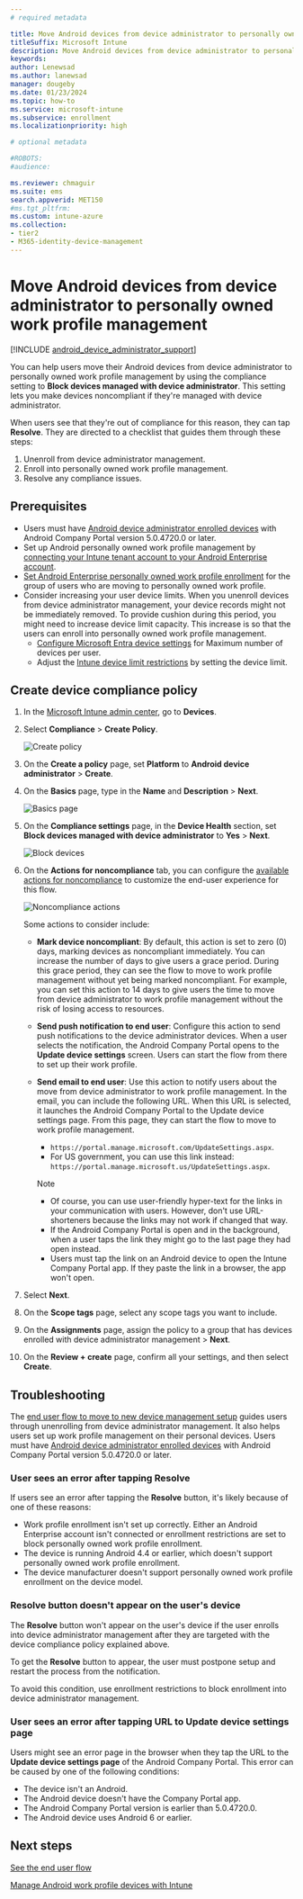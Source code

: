 ```yaml
---
# required metadata

title: Move Android devices from device administrator to personally owned work profile management
titleSuffix: Microsoft Intune
description: Move Android devices from device administrator to personally owned work profile management in Intune.
keywords:
author: Lenewsad
ms.author: lanewsad
manager: dougeby
ms.date: 01/23/2024
ms.topic: how-to
ms.service: microsoft-intune
ms.subservice: enrollment
ms.localizationpriority: high

# optional metadata

#ROBOTS:
#audience:

ms.reviewer: chmaguir
ms.suite: ems
search.appverid: MET150
#ms.tgt_pltfrm:
ms.custom: intune-azure
ms.collection:
- tier2
- M365-identity-device-management
---
```


# Move Android devices from device administrator to personally owned work profile management


 [!INCLUDE [android_device_administrator_support](../includes/android-device-administrator-support.md)]

You can help users move their Android devices from device administrator to personally owned work profile management by using the compliance setting to **Block devices managed with device administrator**. This setting lets you make devices noncompliant if they're managed with device administrator. 

When users see that they're out of compliance for this reason, they can tap **Resolve**. They are directed to a checklist that guides them through these steps:  
1. Unenroll from device administrator management.  
2. Enroll into personally owned work profile management.  
3. Resolve any compliance issues.  

## Prerequisites

- Users must have [Android device administrator enrolled devices](android-enroll-device-administrator.md) with Android Company Portal version 5.0.4720.0 or later.
- Set up Android personally owned work profile management by [connecting your Intune tenant account to your Android Enterprise account](connect-intune-android-enterprise.md).
- [Set Android Enterprise personally owned work profile enrollment](android-work-profile-enroll.md) for the group of users who are moving to personally owned work profile.
- Consider increasing your user device limits. When you unenroll devices from device administrator management, your device records might not be immediately removed. To provide cushion during this period, you might need to increase device limit capacity. This increase is so that the users can enroll into personally owned work profile management.  
  - [Configure Microsoft Entra device settings](/azure/active-directory/devices/device-management-azure-portal#configure-device-settings) for Maximum number of devices per user.
  - Adjust the [Intune device limit restrictions](create-device-limit-restrictions.md) by setting the device limit. 

## Create device compliance policy

1. In the [Microsoft Intune admin center](https://go.microsoft.com/fwlink/?linkid=2109431), go to **Devices**.  
1. Select **Compliance** > **Create Policy**.  

    ![Create policy](./media/android-move-device-admin-work-profile/create-policy.png)

1. On the **Create a policy** page, set **Platform** to **Android device administrator** > **Create**.
1. On the **Basics** page, type in the **Name** and **Description** > **Next**.

    ![Basics page](./media/android-move-device-admin-work-profile/basics.png)
    
1. On the **Compliance settings** page, in the **Device Health** section, set **Block devices managed with device administrator** to **Yes** > **Next**.

    ![Block devices](./media/android-move-device-admin-work-profile/block-devices.png)

1. On the **Actions for noncompliance** tab, you can configure the [available actions for noncompliance](../protect/actions-for-noncompliance.md#available-actions-for-noncompliance) to customize the end-user experience for this flow.

    ![Noncompliance actions](media/android-move-device-admin-work-profile/noncompliance-actions.png)

    Some actions to consider include:

    - **Mark device noncompliant**: By default, this action is set to zero (0) days, marking devices as noncompliant immediately. You can increase the number of days to give users a grace period. During this grace period, they can see the flow to move to work profile management without yet being marked noncompliant. For example, you can set this action to 14 days to give users the time to move from device administrator to work profile management without the risk of losing access to resources.
    - **Send push notification to end user**: Configure this action to send push notifications to the device administrator devices. When a user selects the notification, the Android Company Portal opens to the **Update device settings** screen. Users can start the flow from there to set up their work profile.  
    - **Send email to end user**: Use this action to notify users about the move from device administrator to work profile management. In the email, you can include the following URL. When this URL is selected, it launches the Android Company Portal to the Update device settings page. From this page, they can start the flow to move to work profile management.
      - `https://portal.manage.microsoft.com/UpdateSettings.aspx`.
      - For US government, you can use this link instead: `https://portal.manage.microsoft.us/UpdateSettings.aspx`.
  
      > [!NOTE]
      > - Of course, you can use user-friendly hyper-text for the links in your communication with users. However, don't use URL-shorteners because the links may not work if changed that way.
      > - If the Android Company Portal is open and in the background, when a user taps the link they might go to the last page they had open instead.
      > - Users must tap the link on an Android device to open the Intune Company Portal app. If they paste the link in a browser, the app won't open.  

1. Select **Next**.

1. On the **Scope tags** page, select any scope tags you want to include.
1. On the **Assignments** page, assign the policy to a group that has devices enrolled with device administrator management > **Next**.
1. On the **Review + create** page, confirm all your settings, and then select **Create**.

## Troubleshooting

The [end user flow to move to new device management setup](../user-help/move-to-new-device-management-setup.md) guides users through unenrolling from device administrator management. It also helps users set up work profile management on their personal devices. Users must have [Android device administrator enrolled devices](android-enroll-device-administrator.md) with Android Company Portal version 5.0.4720.0 or later.  

### User sees an error after tapping Resolve

If users see an error after tapping the **Resolve** button, it's likely because of one of these reasons:

- Work profile enrollment isn't set up correctly. Either an Android Enterprise account isn't connected or enrollment restrictions are set to block personally owned work profile enrollment.
- The device is running Android 4.4 or earlier, which doesn't support personally owned work profile enrollment. 
- The device manufacturer doesn't support personally owned work profile enrollment on the device model.

### Resolve button doesn't appear on the user's device
The **Resolve** button won't appear on the user's device if the user enrolls into device administrator management after they are targeted with the device compliance policy explained above.  

To get the **Resolve** button to appear, the user must postpone setup and restart the process from the notification.

To avoid this condition, use enrollment restrictions to block enrollment into device administrator management.

### User sees an error after tapping URL to Update device settings page
Users might see an error page in the browser when they tap the URL to the **Update device settings page** of the Android Company Portal. This error can be caused by one of the following conditions:
- The device isn't an Android.
- The Android device doesn't have the Company Portal app.
- The Android Company Portal version is earlier than 5.0.4720.0.
- The Android device uses Android 6 or earlier. 

## Next steps
[See the end user flow](../user-help/move-to-new-device-management-setup.md)

[Manage Android work profile devices with Intune](android-enterprise-overview.md)
